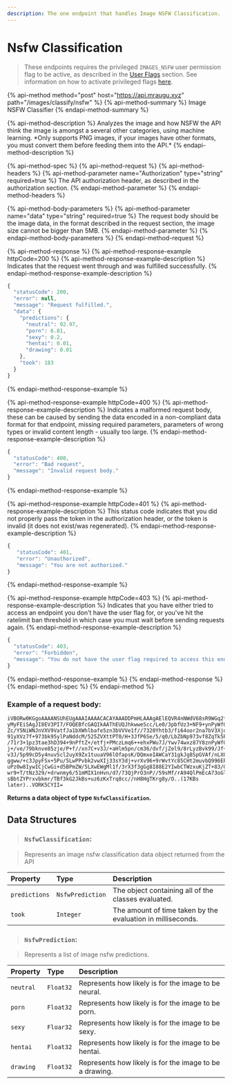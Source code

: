 ```yaml
---
description: The one endpoint that handles Image NSFW Classification.
---
```


# Nsfw Classification

> These endpoints requires the privileged `IMAGES_NSFW` user permission flag to be active, as described in the [User Flags](../../basics/intents.md#what-are-user-flags) section. See information on how to activate privileged flags [here](../../basics/intents.md#activating-privileged-flags).

{% api-method method="post" host="https://api.mraugu.xyz" path="/images/classify/nsfw" %}
{% api-method-summary %}
Image NSFW Classifier
{% endapi-method-summary %}

{% api-method-description %}
Analyzes the image and how NSFW the API think the image is amongst a several other categories, using machine learning. \*Only supports PNG images, if your images have other formats, you must convert them before feeding them into the API.\*
{% endapi-method-description %}

{% api-method-spec %}
{% api-method-request %}
{% api-method-headers %}
{% api-method-parameter name="Authorization" type="string" required=true %}
The API authorization header, as described in the authorization section.
{% endapi-method-parameter %}
{% endapi-method-headers %}

{% api-method-body-parameters %}
{% api-method-parameter name="data" type="string" required=true %}
The request body should be the image data, in the format described in the request section, the image size cannot be bigger than 5MB.
{% endapi-method-parameter %}
{% endapi-method-body-parameters %}
{% endapi-method-request %}

{% api-method-response %}
{% api-method-response-example httpCode=200 %}
{% api-method-response-example-description %}
Indicates that the request went through and was fulfilled successfully.
{% endapi-method-response-example-description %}

```javascript
{
  "statusCode": 200,
  "error": null,
  "message": "Request fulfilled.",
  "data": {
    "predictions": {
      "neutral": 92.97,
      "porn": 6.81,
      "sexy": 0.2,
      "hentai": 0.01,
      "drawing": 0.01
    },
    "took": 183
  }
}
```
{% endapi-method-response-example %}

{% api-method-response-example httpCode=400 %}
{% api-method-response-example-description %}
Indicates a malformed request body, these can be caused by sending the data encoded in a non-compliant data format for that endpoint, missing required parameters, parameters of wrong types or invalid content length - usually too large.
{% endapi-method-response-example-description %}

```javascript
{
  "statusCode": 400,
  "error": "Bad request",
  "message": "Invalid request body."
}
```
{% endapi-method-response-example %}

{% api-method-response-example httpCode=401 %}
{% api-method-response-example-description %}
This status code indicates that you did not properly pass the token in the authorization header, or the token is invalid \(it does not exist/was regenerated\).
{% endapi-method-response-example-description %}

```javascript
{
   "statusCode": 401,
   "error": "Unauthorized",
   "message": "You are not authorized."
}
```
{% endapi-method-response-example %}

{% api-method-response-example httpCode=403 %}
{% api-method-response-example-description %}
Indicates that you have either tried to access an endpoint you don't have the user flag for, or you've hit the ratelimit ban threshold in which case you must wait before sending requests again.
{% endapi-method-response-example-description %}

```javascript
{
  "statusCode": 403,
  "error": "Forbidden",
  "message": "You do not have the user flag required to access this endpoint, please refer to https://docs.mraugu.xyz/basics/intents for more information."   
}
```
{% endapi-method-response-example %}
{% endapi-method-response %}
{% endapi-method-spec %}
{% endapi-method %}

### Example of a request body:

```text
iVBORw0KGgoAAAANSUhEUgAAAIAAAACACAYAAADDPmHLAAAgAElEQVR4nNWdV68sR9WGq2fGGDDBgDE55
yMyFEiSAgJI8EV3PI7/FOQEBfcGAQIkAAThEUQJhkwweScc/Le0/3pbfUz3+NF9+ynPyWfGkefccWMgNj
Zc/Y5NiWNJnVXV9VatfJa1bXWhlbafe5zn3bVVVe1f//7320Yhtb3/fi64oor2na7bV3Xjd9Xq1Vbr9fj
91yXVz7f+973bk95ylPaNddcM/525ZVXttPT0/H+3JfP6Se/5/q0/LbZbNp973vf8ZqTk5Px+z3ucY/d8
/71r3+1pz3tae3hD394+9nPftZ+/etfj+PMczLmq6++ehxPWu7J/Ywv74wxz87Y8znPyWfGkefccccd43
j+/ve/79bknve85zje/P+f//xn7C+v3J/+aHlm5pn/cm36/dvf/jZel9/8rLyzBvk99/Jf+mS8GUvGRMt
v3J/5p99cD5y4nuvScl2uyX9Zx1tuuaV96lOfapsK/DQmxeIAWCaY31gkJg8SpGVAf/nLX0bg5XMWMgNj
ggww/+c3JpyFSx+5Pu/5LwPPvbk2vwXIj33sY3dj+vrXv96+9rWvtYc85CHt2muvbQ996EPHa/OMe93rX
uPz0w8IywICjCwGi+d5BPmZW/5LXwEWgMl1f/3rX3f3gGg8I88E2YIwbCTWzxuKjZT+83/G/s9//nOHAK
wr9+T/tNz329/+drwnmy6/51mMIX1nHvn/d7/73QjPrO3nP//59sMf/rA94QlPmEcA73oGlAFmEbxruBY      
sBbtZYPrxvbkmr/TBf3kG2JkBs+uz6zKxTrq8cc//nH8HgTKrg8y/O..(17KBs later)..VORK5CYII=
```

**Returns a data object of type `NsfwClassification`.**

## Data Structures

> ### `NsfwClassification`:

> Represents an image nsfw classification data object returned from the API

| Property | Type | Description |
| :--- | :--- | :--- |
| `predictions` | `NsfwPrediction` | The object containing all of the classes evaluated. |
| `took` | `Integer` | The amount of time taken by the evaluation in milliseconds. |

> ### `NsfwPrediction`:

> Represents a list of image nsfw predictions.

| Property | Type | Description |
| :--- | :--- | :--- |
| `neutral` | `Float32` | Represents how likely is for the image to be neural. |
| `porn` | `Float32` | Represents how likely is for the image to be porn. |
| `sexy` | `Floar32` | Represents how likely is for the image to be sexy. |
| `hentai` | `Float32` | Represents how likely is for the image to be hentai. |
| `drawing` | `Float32` | Represents how likely is for the image to be a drawing. |

